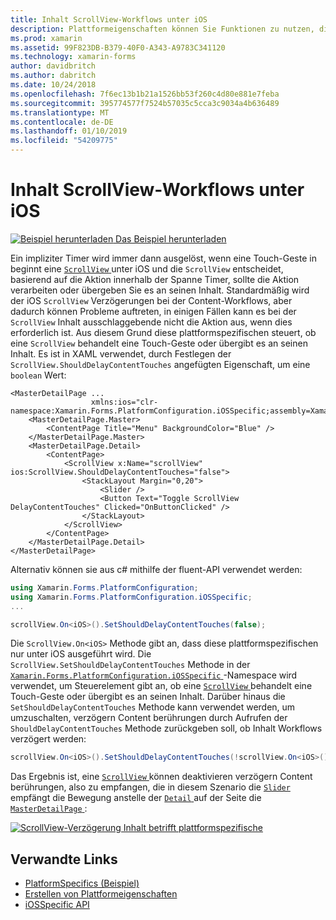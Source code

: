 ```yaml
---
title: Inhalt ScrollView-Workflows unter iOS
description: Plattformeigenschaften können Sie Funktionen zu nutzen, die nur auf einer bestimmten Plattform verfügbar ist ohne die Implementierung der benutzerdefinierten Renderern und Effekte. In diesem Artikel wird erläutert, wie der iOS-Plattform-spezifische zu nutzen, die steuert, ob eine ScrollView eine Touch-Geste behandelt oder es an seinen Inhalt übergibt wird.
ms.prod: xamarin
ms.assetid: 99F823DB-B379-40F0-A343-A9783C341120
ms.technology: xamarin-forms
author: davidbritch
ms.author: dabritch
ms.date: 10/24/2018
ms.openlocfilehash: 7f6ec13b1b21a1526bb53f260c4d80e881e7feba
ms.sourcegitcommit: 395774577f7524b57035c5cca3c9034a4b636489
ms.translationtype: MT
ms.contentlocale: de-DE
ms.lasthandoff: 01/10/2019
ms.locfileid: "54209775"
---
```

# <a name="scrollview-content-touches-on-ios"></a>Inhalt ScrollView-Workflows unter iOS

[![Beispiel herunterladen](~/media/shared/download.png) Das Beispiel herunterladen](https://developer.xamarin.com/samples/xamarin-forms/userinterface/platformspecifics/)

Ein impliziter Timer wird immer dann ausgelöst, wenn eine Touch-Geste in beginnt eine [ `ScrollView` ](xref:Xamarin.Forms.ScrollView) unter iOS und die `ScrollView` entscheidet, basierend auf die Aktion innerhalb der Spanne Timer, sollte die Aktion verarbeiten oder übergeben Sie es an seinen Inhalt. Standardmäßig wird der iOS `ScrollView` Verzögerungen bei der Content-Workflows, aber dadurch können Probleme auftreten, in einigen Fällen kann es bei der `ScrollView` Inhalt ausschlaggebende nicht die Aktion aus, wenn dies erforderlich ist. Aus diesem Grund diese plattformspezifischen steuert, ob eine `ScrollView` behandelt eine Touch-Geste oder übergibt es an seinen Inhalt. Es ist in XAML verwendet, durch Festlegen der `ScrollView.ShouldDelayContentTouches` angefügten Eigenschaft, um eine `boolean` Wert:

```xaml
<MasterDetailPage ...
                  xmlns:ios="clr-namespace:Xamarin.Forms.PlatformConfiguration.iOSSpecific;assembly=Xamarin.Forms.Core">
    <MasterDetailPage.Master>
        <ContentPage Title="Menu" BackgroundColor="Blue" />
    </MasterDetailPage.Master>
    <MasterDetailPage.Detail>
        <ContentPage>
            <ScrollView x:Name="scrollView" ios:ScrollView.ShouldDelayContentTouches="false">
                <StackLayout Margin="0,20">
                    <Slider />
                    <Button Text="Toggle ScrollView DelayContentTouches" Clicked="OnButtonClicked" />
                </StackLayout>
            </ScrollView>
        </ContentPage>
    </MasterDetailPage.Detail>
</MasterDetailPage>
```

Alternativ können sie aus c# mithilfe der fluent-API verwendet werden:

```csharp
using Xamarin.Forms.PlatformConfiguration;
using Xamarin.Forms.PlatformConfiguration.iOSSpecific;
...

scrollView.On<iOS>().SetShouldDelayContentTouches(false);
```

Die `ScrollView.On<iOS>` Methode gibt an, dass diese plattformspezifischen nur unter iOS ausgeführt wird. Die `ScrollView.SetShouldDelayContentTouches` Methode in der [ `Xamarin.Forms.PlatformConfiguration.iOSSpecific` ](xref:Xamarin.Forms.PlatformConfiguration.iOSSpecific) -Namespace wird verwendet, um Steuerelement gibt an, ob eine [ `ScrollView` ](xref:Xamarin.Forms.ScrollView) behandelt eine Touch-Geste oder übergibt es an seinen Inhalt. Darüber hinaus die `SetShouldDelayContentTouches` Methode kann verwendet werden, um umzuschalten, verzögern Content berührungen durch Aufrufen der `ShouldDelayContentTouches` Methode zurückgeben soll, ob Inhalt Workflows verzögert werden:

```csharp
scrollView.On<iOS>().SetShouldDelayContentTouches(!scrollView.On<iOS>().ShouldDelayContentTouches());
```

Das Ergebnis ist, eine [ `ScrollView` ](xref:Xamarin.Forms.ScrollView) können deaktivieren verzögern Content berührungen, also zu empfangen, die in diesem Szenario die [ `Slider` ](xref:Xamarin.Forms.Slider) empfängt die Bewegung anstelle der [ `Detail` ](xref:Xamarin.Forms.MasterDetailPage.Detail) auf der Seite die [ `MasterDetailPage` ](xref:Xamarin.Forms.MasterDetailPage):

[![](scrollview-content-touches-images/scrollview-delay-content-touches.png "ScrollView-Verzögerung Inhalt betrifft plattformspezifische")](scrollview-content-touches-images/scrollview-delay-content-touches-large.png#lightbox "ScrollView-Verzögerung Inhalt betrifft plattformspezifische")

## <a name="related-links"></a>Verwandte Links

- [PlatformSpecifics (Beispiel)](https://developer.xamarin.com/samples/xamarin-forms/userinterface/platformspecifics/)
- [Erstellen von Plattformeigenschaften](~/xamarin-forms/platform/platform-specifics/index.md#creating-platform-specifics)
- [iOSSpecific API](xref:Xamarin.Forms.PlatformConfiguration.iOSSpecific)
